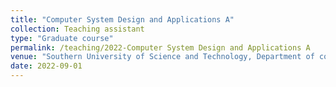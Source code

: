 ```yaml
---
title: "Computer System Design and Applications A"
collection: Teaching assistant
type: "Graduate course"
permalink: /teaching/2022-Computer System Design and Applications A
venue: "Southern University of Science and Technology, Department of computer science and engineering"
date: 2022-09-01
---
```


<!-- This is a description of a teaching experience. You can use markdown like any other post.

Heading 1
======

Heading 2
======

Heading 3
====== -->

